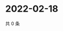 # 2022-02-18

共 0 条

<!-- BEGIN WEIBO -->
<!-- 最后更新时间 Fri Feb 18 2022 00:16:18 GMT+0800 (China Standard Time) -->

<!-- END WEIBO -->

